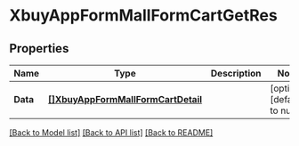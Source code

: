 # XbuyAppFormMallFormCartGetRes

## Properties
Name | Type | Description | Notes
------------ | ------------- | ------------- | -------------
**Data** | [**[]XbuyAppFormMallFormCartDetail**](xbuy.app.form.mallForm.CartDetail.md) |  | [optional] [default to null]

[[Back to Model list]](../README.md#documentation-for-models) [[Back to API list]](../README.md#documentation-for-api-endpoints) [[Back to README]](../README.md)


